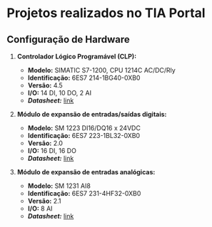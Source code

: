 # Projetos realizados no TIA Portal

## Configuração de Hardware

1. **Controlador Lógico Programável (CLP):**
   
   - **Modelo:** SIMATIC S7-1200, CPU 1214C AC/DC/Rly
   - **Identificação:** 6ES7 214-1BG40-0XB0
   - **Versão:** 4.5
   - **I/O:** 14 DI, 10 DO, 2 AI
   - ***Datasheet:*** [link](https://github.com/Marcus-Reiss/IC-LEMI/blob/main/Datasheets/6ES72141BG400XB0_datasheet_en.pdf) 
     
2. **Módulo de expansão de entradas/saídas digitais:**
   
   - **Modelo:** SM 1223 DI16/DQ16 x 24VDC
   - **Identificação:** 6ES7 223-1BL32-0XB0
   - **Versão:** 2.0
   - **I/O:** 16 DI, 16 DO
   - ***Datasheet:*** [link](https://github.com/Marcus-Reiss/IC-LEMI/blob/main/Datasheets/6ES72231BL320XB0_datasheet_en.pdf) 
     
3. **Módulo de expansão de entradas analógicas:**
   
   - **Modelo:** SM 1231 AI8
   - **Identificação:** 6ES7 231-4HF32-0XB0
   - **Versão:** 2.1
   - **I/O:** 8 AI
   - ***Datasheet:*** [link](https://github.com/Marcus-Reiss/IC-LEMI/blob/main/Datasheets/6ES72314HF320XB0_datasheet_en.pdf)
   
